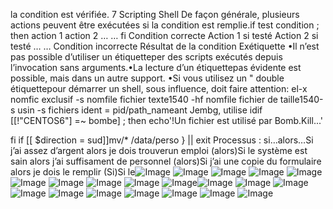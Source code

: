 la condition est vérifiée.
7
Scripting Shell
De façon générale, plusieurs actions peuvent être exécutées 	si la condition est remplie.if
test condition ; then
action 1
action 2
…
…
fi
Condition correcte
Action 1 si testé
Action 2 si testé
…
…
Condition incorrecte
Résultat de la condition Exétiquette
•Il n’est pas possible d’utiliser un étiquetteper des scripts exécutés depuis l’invocation sans arguments.•La lecture d’un étiquettepas évidente est possible, mais dans un autre support. •Si vous utilisez un " double étiquettepour démarrer un shell, sous influence, doit faire attention: el-x nomfic exclusif
-s nomfile fichier texte1540 -hf nomfile fichier de taille1540-s usin -s fichiers ident = pid/path_nameant Jembg, utilise idif [[!"CENTOS6"] =~ bombe] ; then
echo'!Un fichier est utilisé par Bomb.Kill...'

fi if [[ $direction = sud]]mv/* /data/perso
} ||
exit
Processus : si…alors…Si j’ai assez d’argent alors je dois trouverun emploi (alors)Si le système est sain alors j’ai suffisament de personnel (alors)Si j’ai une copie du formulaire alors je dois le remplir (Si)Si le![Image](image7.png)
![Image](image8.png)
![Image](image9.png)
![Image](image10.png)
![Image](image11.png)
![Image](image12.png)
![Image](image13.png)
![Image](image14.png)
![Image](image15.png)
![Image](image16.png)![Image](image18.png)
![Image](image19.png)
![Image](image20.png)
![Image](image21.png)
![Image](image22.png)
![Image](image23.png)
![Image](image24.png)
![Image](image25.png)
![Image](image26.png)
![Image](image27.png)
